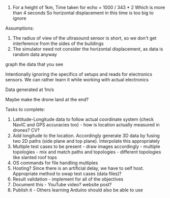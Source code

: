 1) For a height of 1km, 
Time taken for echo = 1000 / 343 * 2
Which is more than 4 seconds
So horizontal displacement in this time is too big to ignore

Assumptions:
1) The radius of view of the ultrasound sensor is short, so we don't get interference from the sides of the buildings
2) The simulator need not consider the horizontal displacement, as data is random data anyway

graph the data that you see

Intentionally ignoring the specifics of setups and reads for electronics sensors. We can rather learn it while working with actual electronics

Data generated at 1m/s

Maybe make the drone land at the end?

Tasks to complete:
1) Lattitude-Longitude data to follow actual coordinate system (check NavIC and GPS accuracies too) - how is location actually measured in drones? CV?
2) Add longitude to the location. Accordingly generate 3D data by fusing two 2D paths (side plane and top plane). Interpolate this appropriately
3) Multiple test cases to be present - draw images accordingly - multiple topologies - mix and match paths and topologies - different topologies like slanted roof tops
4) OS commands for file handling multiples
5) Hosting? Since there is an artificial delay, we have to self host. Appropriate method to swap test cases (data files)?
6) Result validation - implement for all of the objectives
7) Document this - YouTube video? website post?
8) Publish it - Others learning Arduino should also be able to use

